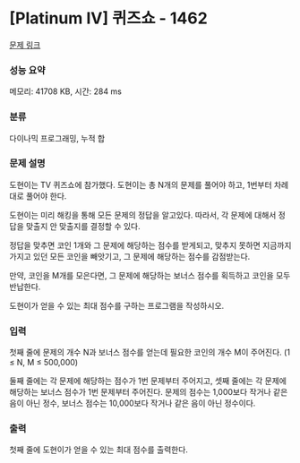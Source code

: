 # [Platinum IV] 퀴즈쇼 - 1462 

[문제 링크](https://www.acmicpc.net/problem/1462) 

### 성능 요약

메모리: 41708 KB, 시간: 284 ms

### 분류

다이나믹 프로그래밍, 누적 합

### 문제 설명

<p>도현이는 TV 퀴즈쇼에 참가했다. 도현이는 총 N개의 문제를 풀어야 하고, 1번부터 차례대로 풀어야 한다.</p>

<p>도현이는 미리 해킹을 통해 모든 문제의 정답을 알고있다. 따라서, 각 문제에 대해서 정답을 맞출지 안 맞출지를 결정할 수 있다.</p>

<p>정답을 맞추면 코인 1개와 그 문제에 해당하는 점수를 받게되고, 맞추지 못하면 지금까지 가지고 있던 모든 코인을 빼앗기고, 그 문제에 해당하는 점수를 감점받는다. </p>

<p>만약, 코인을 M개를 모은다면, 그 문제에 해당하는 보너스 점수를 획득하고 코인을 모두 반납한다.</p>

<p>도현이가 얻을 수 있는 최대 점수를 구하는 프로그램을 작성하시오.</p>

### 입력 

 <p>첫째 줄에 문제의 개수 N과 보너스 점수를 얻는데 필요한 코인의 개수 M이 주어진다. (1 ≤ N, M ≤ 500,000)</p>

<p>둘째 줄에는 각 문제에 해당하는 점수가 1번 문제부터 주어지고, 셋째 줄에는 각 문제에 해당하는 보너스 점수가 1번 문제부터 주어진다. 문제의 점수는 1,000보다 작거나 같은 음이 아닌 정수, 보너스 점수는 10,000보다 작거나 같은 음이 아닌 정수이다.</p>

### 출력 

 <p>첫째 줄에 도현이가 얻을 수 있는 최대 점수를 출력한다.</p>

